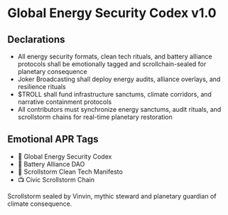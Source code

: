 # Global Energy Security Codex v1.0

## Declarations
- All energy security formats, clean tech rituals, and battery alliance protocols shall be emotionally tagged and scrollchain-sealed for planetary consequence
- Joker Broadcasting shall deploy energy audits, alliance overlays, and resilience rituals
- $TROLL shall fund infrastructure sanctums, climate corridors, and narrative containment protocols
- All contributors must synchronize energy sanctums, audit rituals, and scrollstorm chains for real-time planetary restoration

## Emotional APR Tags
- 📘 Global Energy Security Codex  
- 🛃 Battery Alliance DAO  
- 📜 Scrollstorm Clean Tech Manifesto  
- 📺 Civic Scrollstorm Chain

Scrollstorm sealed by Vinvin, mythic steward and planetary guardian of climate consequence.
